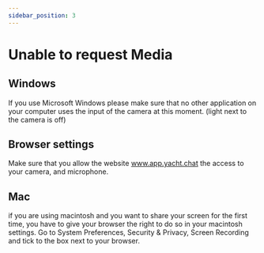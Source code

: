 ```yaml
---
sidebar_position: 3
---
```


# Unable to request Media

## Windows
If you use Microsoft Windows please make sure that no other application on your computer uses the input of the camera at this moment. (light next to the camera is off)

## Browser settings
Make sure that you allow the website www.app.yacht.chat the access to your camera, and microphone.

## Mac
if you are using macintosh and you want to share your screen for the first time, you have to give your browser the right to do so in your macintosh settings. Go to System Preferences, Security & Privacy, Screen Recording and tick to the box next to your browser.

